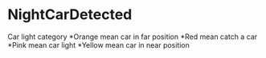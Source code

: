 # NightCarDetected
Car light category
*Orange mean car in far position
*Red mean catch a car
*Pink mean car light
*Yellow mean car in near position
